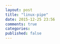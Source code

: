 ```yaml
---
layout: post
title: "linux-pipe"
date: 2015-12-25 23:56
comments: true
categories: 
published: false
---
```

